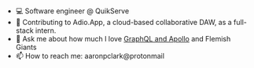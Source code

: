 - 💻 Software engineer @ QuikServe
- 🔭  Contributing to Adio.App, a cloud-based collaborative DAW, as a full-stack intern.
- 💬 Ask me about how much I love [GraphQL and Apollo](https://github.com/aapclark/apollo_prisma_docker) and Flemish Giants 
- 📫 How to reach me: aaronpclark@protonmail
